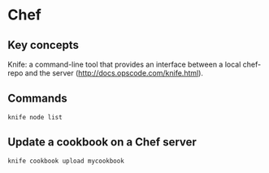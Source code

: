 # Chef

## Key concepts

Knife: a command-line tool that provides an interface between a local chef-repo and the server (<http://docs.opscode.com/knife.html>).

## Commands

    knife node list

## Update a cookbook on a Chef server

    knife cookbook upload mycookbook
